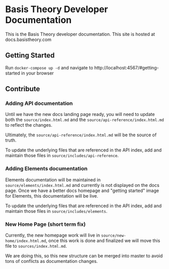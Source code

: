 # Basis Theory Developer Documentation

This is the Basis Theory developer documentation. This site is hosted at docs.basistheory.com


## Getting Started

Run `docker-compose up -d` and navigate to http://localhost:4567/#getting-started in your browser

## Contribute

### Adding API documentation

Until we have the new docs landing page ready, you will need to update both the `source/index.html.md` and the
`source/api-reference/index.html.md` to reflect the changes. 

Ultimately, the `source/api-reference/index.html.md` will be the source of truth.

To update the underlying files that are referenced in the API index, add and maintain those files in `source/includes/api-reference`.

### Adding Elements documentation

Elements documentation will be maintained in `source/elements/index.html.md` and currently is not displayed on the docs page. Once we have a better docs homepage and "getting started" image for Elements, this documentation will be live.

To update the underlying files that are referenced in the API index, add and maintain those files in `source/includes/elements`.


### New Home Page (short term fix)

Currently, the new homepage work will live in `source/new-home/index.html.md`, once this work is done and finalized we will move this file to `sources/index.html.md`.

We are doing this, so this new structure can be merged into master to avoid tons of conflicts as documentation changes.
